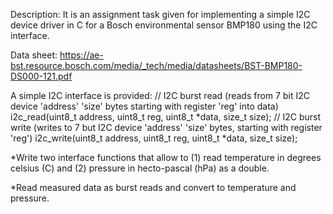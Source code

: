 Description: It is an assignment task given for implementing a simple I2C device driver in C for a Bosch environmental sensor BMP180 using the I2C interface.

Data sheet: https://ae-bst.resource.bosch.com/media/_tech/media/datasheets/BST-BMP180-DS000-121.pdf

A simple I2C interface is provided:
// I2C burst read (reads from 7 bit I2C device 'address' 'size' bytes starting with register 'reg' into data)
i2c_read(uint8_t address, uint8_t reg, uint8_t *data, size_t size);
// I2C burst write (writes to 7 but I2C device 'address' 'size' bytes, starting with register 'reg')
i2c_write(uint8_t address, uint8_t reg, uint8_t *data, size_t size);

*Write two interface functions that allow to (1) read temperature in degrees celsius (C) and (2) pressure in hecto-pascal (hPa) as a double.

*Read measured data as burst reads and convert to temperature and pressure.

